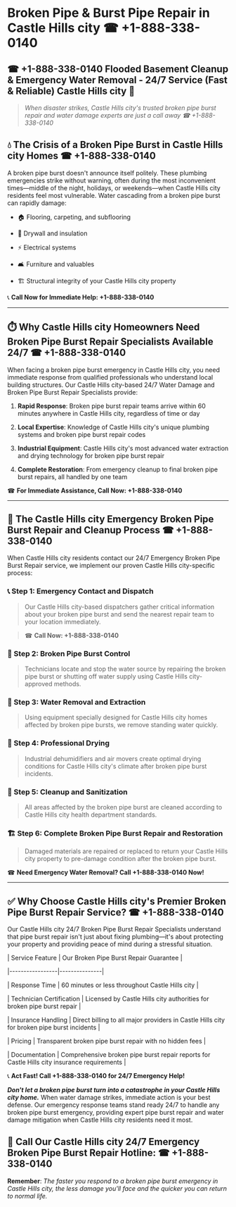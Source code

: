 # Broken Pipe & Burst Pipe Repair in Castle Hills city ☎ +1-888-338-0140  
## ☎ +1-888-338-0140 Flooded Basement Cleanup & Emergency Water Removal - 24/7 Service (Fast & Reliable) Castle Hills city 🚨  

> *When disaster strikes, Castle Hills city's trusted broken pipe burst repair and water damage experts are just a call away ☎ +1-888-338-0140*  

## 💧 The Crisis of a Broken Pipe Burst in Castle Hills city Homes ☎ +1-888-338-0140  

A broken pipe burst doesn't announce itself politely. These plumbing emergencies strike without warning, often during the most inconvenient times—middle of the night, holidays, or weekends—when Castle Hills city residents feel most vulnerable. Water cascading from a broken pipe burst can rapidly damage:  

* 🏠 Flooring, carpeting, and subflooring  
* 🧱 Drywall and insulation  
* ⚡ Electrical systems  
* 🛋️ Furniture and valuables  
* 🏗️ Structural integrity of your Castle Hills city property  

📞 **Call Now for Immediate Help: +1-888-338-0140**  

---  

## ⏱️ Why Castle Hills city Homeowners Need Broken Pipe Burst Repair Specialists Available 24/7 ☎ +1-888-338-0140  

When facing a broken pipe burst emergency in Castle Hills city, you need immediate response from qualified professionals who understand local building structures. Our Castle Hills city-based 24/7 Water Damage and Broken Pipe Burst Repair Specialists provide:  

1. **Rapid Response**: Broken pipe burst repair teams arrive within 60 minutes anywhere in Castle Hills city, regardless of time or day  
2. **Local Expertise**: Knowledge of Castle Hills city's unique plumbing systems and broken pipe burst repair codes  
3. **Industrial Equipment**: Castle Hills city's most advanced water extraction and drying technology for broken pipe burst repair  
4. **Complete Restoration**: From emergency cleanup to final broken pipe burst repairs, all handled by one team  

☎ **For Immediate Assistance, Call Now: +1-888-338-0140**  

---  

## 🔧 The Castle Hills city Emergency Broken Pipe Burst Repair and Cleanup Process ☎ +1-888-338-0140  

When Castle Hills city residents contact our 24/7 Emergency Broken Pipe Burst Repair service, we implement our proven Castle Hills city-specific process:  

### 📞 Step 1: Emergency Contact and Dispatch  
> Our Castle Hills city-based dispatchers gather critical information about your broken pipe burst and send the nearest repair team to your location immediately.  
> ☎ **Call Now: +1-888-338-0140**  

### 🚿 Step 2: Broken Pipe Burst Control  
> Technicians locate and stop the water source by repairing the broken pipe burst or shutting off water supply using Castle Hills city-approved methods.  

### 🌊 Step 3: Water Removal and Extraction  
> Using equipment specially designed for Castle Hills city homes affected by broken pipe bursts, we remove standing water quickly.  

### 💨 Step 4: Professional Drying  
> Industrial dehumidifiers and air movers create optimal drying conditions for Castle Hills city's climate after broken pipe burst incidents.  

### 🧼 Step 5: Cleanup and Sanitization  
> All areas affected by the broken pipe burst are cleaned according to Castle Hills city health department standards.  

### 🏗️ Step 6: Complete Broken Pipe Burst Repair and Restoration  
> Damaged materials are repaired or replaced to return your Castle Hills city property to pre-damage condition after the broken pipe burst.  

☎ **Need Emergency Water Removal? Call +1-888-338-0140 Now!**  

---  

## ✅ Why Choose Castle Hills city's Premier Broken Pipe Burst Repair Service? ☎ +1-888-338-0140  

Our Castle Hills city 24/7 Broken Pipe Burst Repair Specialists understand that pipe burst repair isn't just about fixing plumbing—it's about protecting your property and providing peace of mind during a stressful situation.  

| Service Feature | Our Broken Pipe Burst Repair Guarantee |  
|-----------------|---------------|  
| Response Time | 60 minutes or less throughout Castle Hills city |  
| Technician Certification | Licensed by Castle Hills city authorities for broken pipe burst repair |  
| Insurance Handling | Direct billing to all major providers in Castle Hills city for broken pipe burst incidents |  
| Pricing | Transparent broken pipe burst repair with no hidden fees |  
| Documentation | Comprehensive broken pipe burst repair reports for Castle Hills city insurance requirements |  

📞 **Act Fast! Call +1-888-338-0140 for 24/7 Emergency Help!**  

***Don't let a broken pipe burst turn into a catastrophe in your Castle Hills city home.*** When water damage strikes, immediate action is your best defense. Our emergency response teams stand ready 24/7 to handle any broken pipe burst emergency, providing expert pipe burst repair and water damage mitigation when Castle Hills city residents need it most.  

## 📱 Call Our Castle Hills city 24/7 Emergency Broken Pipe Burst Repair Hotline: ☎ +1-888-338-0140  

**Remember**: *The faster you respond to a broken pipe burst emergency in Castle Hills city, the less damage you'll face and the quicker you can return to normal life.*